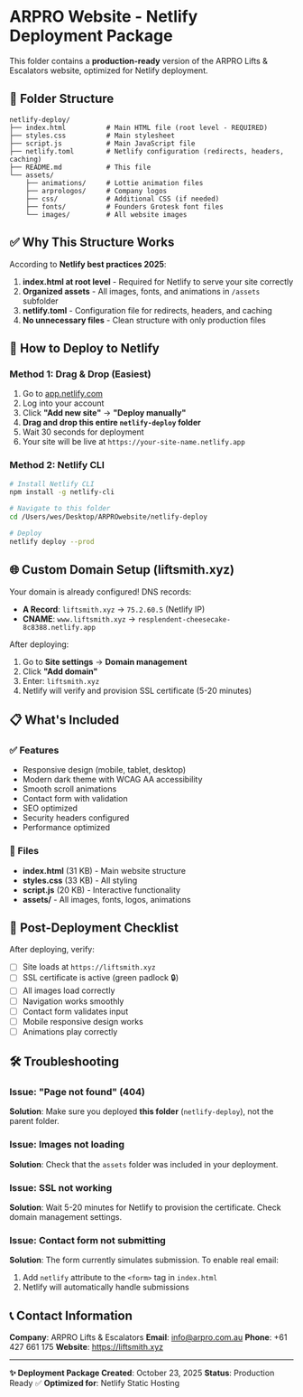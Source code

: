 # ARPRO Website - Netlify Deployment Package

This folder contains a **production-ready** version of the ARPRO Lifts & Escalators website, optimized for Netlify deployment.

## 📁 Folder Structure

```
netlify-deploy/
├── index.html          # Main HTML file (root level - REQUIRED)
├── styles.css          # Main stylesheet
├── script.js           # Main JavaScript file
├── netlify.toml        # Netlify configuration (redirects, headers, caching)
├── README.md           # This file
└── assets/
    ├── animations/     # Lottie animation files
    ├── arprologos/     # Company logos
    ├── css/            # Additional CSS (if needed)
    ├── fonts/          # Founders Grotesk font files
    └── images/         # All website images
```

## ✅ Why This Structure Works

According to **Netlify best practices 2025**:

1. **index.html at root level** - Required for Netlify to serve your site correctly
2. **Organized assets** - All images, fonts, and animations in `/assets` subfolder
3. **netlify.toml** - Configuration file for redirects, headers, and caching
4. **No unnecessary files** - Clean structure with only production files

## 🚀 How to Deploy to Netlify

### Method 1: Drag & Drop (Easiest)

1. Go to [app.netlify.com](https://app.netlify.com)
2. Log into your account
3. Click **"Add new site"** → **"Deploy manually"**
4. **Drag and drop this entire `netlify-deploy` folder**
5. Wait 30 seconds for deployment
6. Your site will be live at `https://your-site-name.netlify.app`

### Method 2: Netlify CLI

```bash
# Install Netlify CLI
npm install -g netlify-cli

# Navigate to this folder
cd /Users/wes/Desktop/ARPROwebsite/netlify-deploy

# Deploy
netlify deploy --prod
```

## 🌐 Custom Domain Setup (liftsmith.xyz)

Your domain is already configured! DNS records:
- **A Record**: `liftsmith.xyz` → `75.2.60.5` (Netlify IP)
- **CNAME**: `www.liftsmith.xyz` → `resplendent-cheesecake-8c8388.netlify.app`

After deploying:
1. Go to **Site settings** → **Domain management**
2. Click **"Add domain"**
3. Enter: `liftsmith.xyz`
4. Netlify will verify and provision SSL certificate (5-20 minutes)

## 📋 What's Included

### ✅ Features
- Responsive design (mobile, tablet, desktop)
- Modern dark theme with WCAG AA accessibility
- Smooth scroll animations
- Contact form with validation
- SEO optimized
- Security headers configured
- Performance optimized

### 📄 Files
- **index.html** (31 KB) - Main website structure
- **styles.css** (33 KB) - All styling
- **script.js** (20 KB) - Interactive functionality
- **assets/** - All images, fonts, logos, animations

## 🔧 Post-Deployment Checklist

After deploying, verify:
- [ ] Site loads at `https://liftsmith.xyz`
- [ ] SSL certificate is active (green padlock 🔒)
- [ ] All images load correctly
- [ ] Navigation works smoothly
- [ ] Contact form validates input
- [ ] Mobile responsive design works
- [ ] Animations play correctly

## 🛠️ Troubleshooting

### Issue: "Page not found" (404)
**Solution**: Make sure you deployed **this folder** (`netlify-deploy`), not the parent folder.

### Issue: Images not loading
**Solution**: Check that the `assets` folder was included in your deployment.

### Issue: SSL not working
**Solution**: Wait 5-20 minutes for Netlify to provision the certificate. Check domain management settings.

### Issue: Contact form not submitting
**Solution**: The form currently simulates submission. To enable real email:
1. Add `netlify` attribute to the `<form>` tag in `index.html`
2. Netlify will automatically handle submissions

## 📞 Contact Information

**Company**: ARPRO Lifts & Escalators
**Email**: info@arpro.com.au
**Phone**: +61 427 661 175
**Website**: https://liftsmith.xyz

---

**✨ Deployment Package Created**: October 23, 2025
**Status**: Production Ready ✅
**Optimized for**: Netlify Static Hosting
